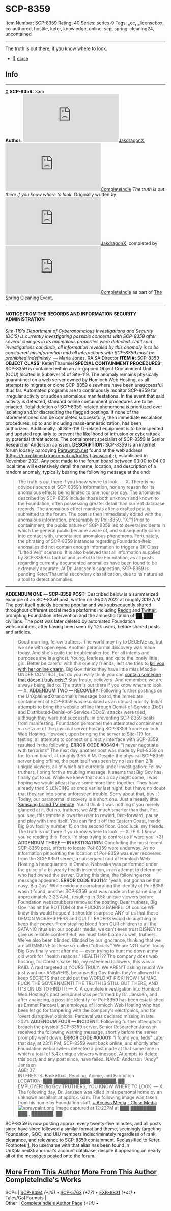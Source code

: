# SCP-8359
Item Number: SCP-8359
Rating: 40
Series: series-9
Tags: _cc, _licensebox, co-authored, hostile, keter, knowledge, online, scp, spring-cleaning24, uncontained

---

The truth is out there, if you know where to look.
  * [](javascript:;)
[close](javascript:;)
## Info
* * *
[X](javascript:;)
**SCP-8359:** 3am  
**Author:** [![JakdragonX](https://www.wikidot.com/avatar.php?userid=5588260&amp;size=small&amp;timestamp=1734584692)](http://www.wikidot.com/user:info/jakdragonx)[JakdragonX](http://www.wikidot.com/user:info/jakdragonx), [![CompleteIndie](https://www.wikidot.com/avatar.php?userid=5632962&amp;size=small&amp;timestamp=1734584692)](http://www.wikidot.com/user:info/completeindie)[CompleteIndie](http://www.wikidot.com/user:info/completeindie)
_The truth is out there if you know where to look._
Originally written by [![JakdragonX](https://www.wikidot.com/avatar.php?userid=5588260&amp;size=small&amp;timestamp=1734584692)](http://www.wikidot.com/user:info/jakdragonx)[JakdragonX](http://www.wikidot.com/user:info/jakdragonx), completed by [![CompleteIndie](https://www.wikidot.com/avatar.php?userid=5632962&amp;size=small&amp;timestamp=1734584692)](http://www.wikidot.com/user:info/completeindie)[CompleteIndie](http://www.wikidot.com/user:info/completeindie) as part of [The Spring Cleaning Event](https://scp-wiki.wikidot.com/deer-college-spring-cleaning-event).
* * *

#### NOTICE FROM THE RECORDS AND INFORMATION SECURITY ADMINISTRATION
_Site-119's Department of Cyberanomalous Investigations and Security (DCIS) is currently investigating possible concerns with SCP-8359 after several changes in its anomalous properties were detected._
_Until said investigations conclude, all information revealed by this anomaly is to be considered misinformation and all interactions with SCP-8359 must be prohibited indefinitely._
— Maria Jones, RAISA Director
**ITEM #:** SCP-8359
**OBJECT CLASS:** Keter/Thaumiel
**SPECIAL CONTAINMENT PROCEDURES:** SCP-8359 is contained within an air-gapped Object Containment Unit (OCU) located in Sublevel 14 of Site-119. The anomaly remains physically quarantined on a web server owned by Homloch Web Hosting, as all attempts to migrate or clone SCP-8359 elsewhere have been unsuccessful thus far.
Automated programs are to continuously monitor SCP-8359 for irregular activity or sudden anomalous manifestations. In the event that said activity is detected, standard online containment procedures are to be enacted. Total deletion of SCP-8359-related phenomena is prioritized over isolating and/or discrediting the flagged postings. If none of the aforementioned can be completed successfully, then immediate escalation procedures, up to and including mass-amnesticization, has been authorized.
Additionally, all Site-119 IT-related equipment is to be inspected and updated regularly to prevent the likelihood of intrusion or cyberattack by potential threat actors.
The containment specialist of SCP-8359 is Senior Researcher Anderson Janssen.
**DESCRIPTION:** SCP-8359 is an internet forum loosely parodying [Parawatch.net](/parawatch-hub) found at the web address [https://unxplainedxtranormal.cu/truths](javascript:;), established in November 2021. Any post made to the forum board between 03:00 to 04:00 local time will extensively detail the name, location, and description of a random anomaly, typically bearing the following message at the end:
> The truth is out there if you know where to look.
> — X.
There is no obvious source of SCP-8359’s information, nor any reason for its anomalous effects being limited to one hour per day. The anomalies described by SCP-8359 include those both unknown and known to the Foundation, often possessing greater detail than current database records. The anomalous effect manifests after a drafted post is submitted to the forum. The post is then immediately edited with the anomalous information, presumably by PoI-8359, "X."[1](javascript:;)
Prior to containment, the public nature of SCP-8359 led to several incidents in which the general public became aware of, and subsequently came into contact with, uncontained anomalous phenomena. Fortunately, the phrasing of SCP-8359 instances regarding Foundation-held anomalies did not contain enough information to trigger a ßK-Class "Lifted Veil" scenario. It is also believed that all information supplied by SCP-8359 is factual and useful to the Foundation, as all posts regarding currently documented anomalies have been found to be extremely accurate.
At Dr. Janssen's suggestion, SCP-8359 is pending Keter/Thaumiel secondary classification, due to its nature as a tool to detect anomalies.
* * *
**ADDENDUM ONE — SCP-8359 POST:** Described below is a summarized example of an SCP-8359 post, written on 06/02/2022 at roughly 3:19 A.M. The post itself quickly became popular and was subsequently shared throughout different social media platforms including [Reddit](https://www.reddit.com) and [Twitter](https://www.twitter.com), prompting Foundation intervention and the amnesticization of ██,███ civilians. The post was later deleted by automated Foundation webscrubbers, after having been seen by 1.2k users, before shared posts and articles.
> Good morning, fellow truthers.
> The world may try to DECEIVE us, but we see with open eyes. Another paranormal discovery was made today. And she's quite the troublemaker too.
> For all intents and purposes she is a ghost. Young, fearless, and quite the lonely little girl. Better be careful with this one my friends, lest she tries to [kill you with her online charm](/hogslice-makes-a-friend). Big Gov thinks they have little miss Maddie UNDER CONTROL, but do you really think you can [contain someone that doesn't truly exist?](/scp-6764)
> Stay frosty, believers. And remember, we are always being lied to.
> The truth is out there if you know where to look.
> — X.
**ADDENDUM TWO — RECOVERY:** Following further postings on the UnXplainedXtranormal's message board, the immediate containment of SCP-8359 was escalated as an utmost priority. Initial attempts to bring the website offline through Denial-of-Service (DoS) and Distributed-Denial-of-Service (DDoS) attacks were tried, although they were not successful in preventing SCP-8359 posts from manifesting.
Foundation personnel then attempted containment via seizure of the physical server hosting SCP-8359 from Homloch Web Hosting. However, upon bringing the server to Site-119 for testing, all attempts to connect or directly interface with SCP-8359 resulted in the following.
> **ERROR CODE #06494:** "i never negotiate with terrorists"
The next day, another post was made by PoI-8359 on the forum board, at roughly 3:55 A.M. Despite the physical SCP-8359 server being offline, the post itself was seen by no less than 2.1k unique viewers, all of which are currently under investigation:
> Fellow truthers, I bring forth a troubling message.
> It seems that Big Gov has finally got to us. While we knew that such a day might come, I was hoping we would atleast have some more time together. They have already tried SILENCING us once earlier last night, but I have no doubt that they ran into some unforeseen trouble. Sorry about that, btw : )
> Today, our paranormal discovery is a short one. Just a measly little [Samsung brand TV remote](/scp-5510). You'd think it was nothing if you merely glanced at it. But no, truthers, we ARE much smarter than that. For, you see, this remote allows the user to rewind, fast-forward, pause, and play with time itself. You can find it off the Eastern Coast, inside Big Gov facility number 15 on the second floor.
> Good luck, my friends.
> The truth is out there if you know where to look.
> — X.
> (P.S. I know you're reading this, Feds. I'd stop trying to control us if were you. <3)
**ADDENDUM THREE — INVESTIGATION:** Concluding the most recent SCP-8359 post, efforts to locate PoI-8359 were underway. As no information pinpointing the location of PoI-8359 was ever recovered from the SCP-8359 server, a subsequent raid of Homloch Web Hosting's headquarters in Omaha, Nebraska was performed under the guise of a bi-yearly health inspection, in an attempt to determine who had owned the server. During this time, the following error message appeared.
> **ERROR CODE #30114:** "yeah, not gonna be that easy, Big Gov"
While evidence corroborating the identity of PoI-8359 wasn't found, another SCP-8359 post was made on the same day at approximately 3:23 A.M., resulting in 3.5k unique viewers before Foundation webscrubbers removed the posting.
> Dear truthers, Big Gov has hit the BOTTOM of the FUCKING BARREL.
> Of course WE knew this would happen! It shouldn't surprise ANY of us that these DEMON WORSHIPPERS and CULT LEADERS would do anything to keep their power. From stealing blood from OUR children to all the SATANIC rituals in our popular media, we can't even trust DISNEY to give us reliable content! But, we must take blame as well, truthers. We've also been blinded. Blinded by our ignorance, thinking that we are all IMMUNE to these so-called "officials."
> We are NOT safe! Today Big Gov finally went after me — even trying to hunt me down at my old work for "health reasons." HEALTH??? The company does web hosting, for Christ's sake! No, my esteemed followers, this was a RAID. A raid targeted at YOURS TRULY.
> We AREN'T asking much! We just want our ANSWERS, because Big Gov thinks they're allowed to keep SECRETS that could put the WORLD AT RISK!
> NOW I'M MAD. FUCK THE GOVERNMENT!
> THE TRUTH IS STILL OUT THERE, AND IT'S ON US TO FIND IT!
> — X.
A complete investigation into Homloch Web Hosting's past personnel was performed by Dr. Janssen, and after analyzing, a possible identity for PoI-8359 has been established as Emmet Parcaval, an employee of Homloch Web Hosting who had been let go for tampering with the company's electronics, and for 'overt disruptive' opinions. Parcaval was declared missing in late 2021.
**ADDENDUM FOUR — INCIDENT:** Following further attempts to breach the physical SCP-8359 server, Senior Researcher Janssen received the following warning message, shortly before the server promptly went down.
> **ERROR CODE #00001:** "i found you, feds"
Later that day, at 23:11 PM, SCP-8359 went back online, and shortly after Foundation webcrawlers detected a post made at that same time in which a total of 5.4k unique viewers witnessed. Attempts to delete this post, and any post since, have failed.
> NAME: Anderson "Andy" Janssen  
>  AGE: 37  
>  INTERESTS: Basketball, Reading, Anime, and Fanfiction  
>  LOCATION: ███ ████████ ███., ███████, ██  
>  EMPLOYER: Big Gov
> TRUTHERS, YOU KNOW WHERE TO LOOK.
> — X.
The following day, Dr. Janssen was killed in his personal home by an unknown assailant at approx. 6am. The following image was taken from his home by Foundation staff.
[\+ Access Media](javascript:;)
[\- Close Media](javascript:;)
![spraypaint.png](https://scp-wiki.wdfiles.com/local--files/scp-8359/spraypaint.png)
Image captured at 12:22PM at ███ ████████ ███., ███████, ██.
  

SCP-8359 is now posting approx. every twenty-five minutes, and all posts since have since followed a similar format and theme, seemingly targeting Foundation, GOC, and UIU members indiscriminately regardless of rank, clearance, and relevance to SCP-8359 containment. Reclassified to Keter.
Footnotes
[1](javascript:;). No username with that alias has been found in UnXplainedXtranormal's account database, despite it appearing on nearly all of the messages posted onto the forum.
  

[More From This Author](javascript:;)
[More From This Author](javascript:;)
CompleteIndie's Works  
---  
SCPs |  [SCP-6494](/scp-6494) _(+25)_ • [SCP-5763](/scp-5763) _(+77)_ • [EXB-8831](/scp-8831) _(+41)_ •  
Tales/GoI Formats |   
Other |  [CompleteIndie's Author Page](/completeindies-author-page) _(+14)_ •